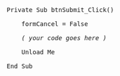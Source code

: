 <pre>
Private Sub btnSubmit_Click()

    formCancel = False
    
    <em>( your code goes here )</em>
    
    Unload Me

End Sub
</pre>
